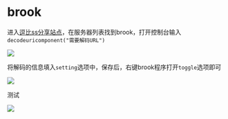 # brook

进入[逗比ss分享站点](https://doub.io/sszhfx/)，在服务器列表找到brook，打开控制台输入`decodeuricomponent("需要解码URL")`

<!-- ![](https://ipfs.io/ipfs/QmVyHu3fJZNiWXaFL6FcNx2LXDh6rASN4uQVxrjkLc1Ems?4.png) -->

![](https://raw.githubusercontent.com/loremwalker/fq-book/master/docs/images/2018-04-29_004340.png)

将解码的信息填入`setting`选项中，保存后，右键brook程序打开`toggle`选项即可

<!-- ![](https://ipfs.io/ipfs/QmV54Pz3apqZFaiVcnq3K7L2fUXEdciR6XRANcMMr3qphw?4.png) -->

![](https://raw.githubusercontent.com/loremwalker/fq-book/master/docs/images/2018-04-29_004903.png)

测试

<!-- ![](https://ipfs.io/ipfs/QmVRpEBVCKUWUBZguT2TYnmxmV4asZtGG7ryHaGwuRCHdn?0.png) -->

![](https://raw.githubusercontent.com/loremwalker/fq-book/master/docs/images/2018-04-29_005228.png)

